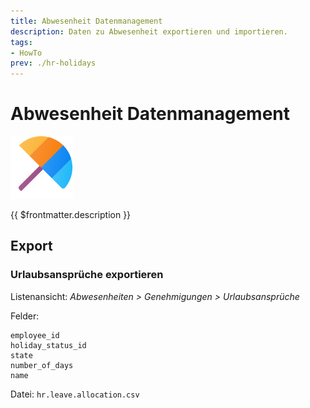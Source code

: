 ```yaml
---
title: Abwesenheit Datenmanagement
description: Daten zu Abwesenheit exportieren und importieren.
tags:
- HowTo
prev: ./hr-holidays
---
```

# Abwesenheit Datenmanagement
![icons_odoo_hr_holidays](attachments/icons_odoo_hr_holidays.png)

{{ $frontmatter.description }}

## Export

### Urlaubsansprüche exportieren

Listenansicht: *Abwesenheiten > Genehmigungen > Urlaubsansprüche*

Felder:
```
employee_id
holiday_status_id
state
number_of_days
name
```
Datei: `hr.leave.allocation.csv`
